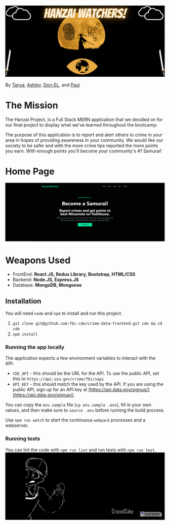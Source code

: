 ![The Hanzai Project](anime_crime-watchers/src/assets/images/hanzai_watchers.gif)

By [Tanya](https://github.com/tanyaleepr), [Ashley](https://github.com/ashleyhodge), [Don-EL](https://github.com/DonL44), and [Paul](https://github.com/pshertzi)

# The Mission

The Hanzai Project, is a Full Stack MERN application that we decided on for our final project to display what we've learned throughout the bootcamp:

The purpose of this application is to report and alert others to crime in your area in hopes of providing awareness in your community. We would like our society to be safer and with the more crime tips reported the more points you earn. With enough points you'll become your community's #1 Samurai! 


# Home Page

![Home Page ScreenShot](anime_crime-watchers/src/assets/images/hanzai_homepage.png)

# Weapons Used

<ul>
  <li>FrontEnd: <b> React.JS, Redux Library, Bootstrap, HTML/CSS </b></li>
  <li>Backend:  <b> Node.JS, Express.JS </b> </li>
  <li>Database: <b> MongoDB, Mongoose </b> </li>
</ul>

## Installation

You will need `node` and `npm` to install and run this project.

1.  `git clone git@github.com:fbi-cde/crime-data-frontend.git cde && cd cde`
2.  `npm install`

### Running the app locally

The application expects a few environment variables to interact with the API:

* `CDE_API` - this should be the URL for the API. To use the public API, set this to `https://api.usa.gov/crime/fbi/sapi`
* `API_KEY` - this should match the key used by the API. If you are using the public API, sign up for an API key at [https://api.data.gov/signup/](https://api.data.gov/signup/)

You can copy the `env.sample` file (`cp env.sample .env`), fill in your own values, and then make sure to `source .env` before running the build process.

Use `npm run watch` to start the continuous `webpack` processes and a webserver.

### Running tests

You can lint the code with `npm run lint` and run tests with `npm run test`.
![RunTest](anime_crime-watchers/src/assets/images/backdrop.gif)